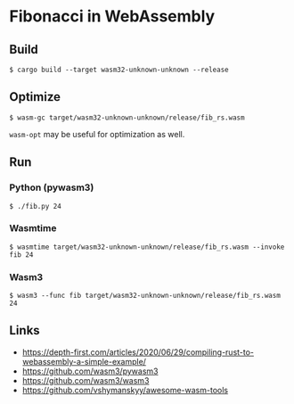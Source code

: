 # Fibonacci in WebAssembly

## Build

```
$ cargo build --target wasm32-unknown-unknown --release
```

## Optimize

```
$ wasm-gc target/wasm32-unknown-unknown/release/fib_rs.wasm
```

`wasm-opt` may be useful for optimization as well.

## Run

### Python (pywasm3)

```
$ ./fib.py 24
```

### Wasmtime

```
$ wasmtime target/wasm32-unknown-unknown/release/fib_rs.wasm --invoke fib 24 
```

### Wasm3

```
$ wasm3 --func fib target/wasm32-unknown-unknown/release/fib_rs.wasm 24
```

## Links

- https://depth-first.com/articles/2020/06/29/compiling-rust-to-webassembly-a-simple-example/
- https://github.com/wasm3/pywasm3
- https://github.com/wasm3/wasm3
- https://github.com/vshymanskyy/awesome-wasm-tools

